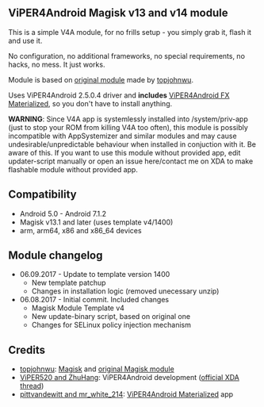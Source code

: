 ## ViPER4Android Magisk v13 and v14 module

This is a simple V4A module, for no frills setup - you simply grab it, flash it and use it.

No configuration, no additional frameworks, no special requirements, no hacks, no mess. It just works.

Module is based on [original module](https://github.com/Magisk-Modules-Repo/ViPER4Android/) made by [topjohnwu](https://github.com/topjohnwu).

Uses ViPER4Android 2.5.0.4 driver and **includes** [ViPER4Android FX Materialized](https://labs.xda-developers.com/store/app/com.pittvandewitt.viperfx), so you don't have to install anything.

**WARNING**: Since V4A app is systemlessly installed into /system/priv-app (just to stop your ROM from killing V4A too often), this module is possibly incompatible with AppSystemizer and similar modules and may cause undesirable/unpredictable behaviour when installed in conjuction with it. Be aware of this. If you want to use this module without provided app, edit updater-script manually or open an issue here/contact me on XDA to make flashable module without provided app.

## Compatibility
* Android 5.0 - Android 7.1.2
* Magisk v13.1 and later (uses template v4/1400)
* arm, arm64, x86 and x86_64 devices

## Module changelog
* 06.09.2017 - Update to template version 1400
	* New template patchup
	* Changes in installation logic (removed unecessary unzip)
* 06.08.2017 - Initial commit. Included changes
	* Magisk Module Template v4
	* New update-binary script, based on original one
	* Changes for SELinux policy injection mechanism

## Credits
* [topjohnwu](https://github.com/topjohnwu): [Magisk](https://github.com/topjohnwu/Magisk) and [original Magisk module](https://github.com/Magisk-Modules-Repo/ViPER4Android/)
* [ViPER520 and ZhuHang](http://vipersaudio.com/blog/): ViPER4Android development ([official XDA thread](https://forum.xda-developers.com/showthread.php?t=2191223))
* [pittvandewitt and mr_white_214](https://forum.xda-developers.com/android/themes/app-viper4android-materialized-t3624655): [ViPER4Android Materialized](https://github.com/MrWhite214/v4a_material/) app
